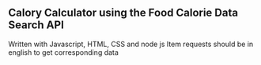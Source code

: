 ## Calory Calculator using the Food Calorie Data Search API
 Written with Javascript, HTML, CSS and node js
 Item requests should be in english to get corresponding data
